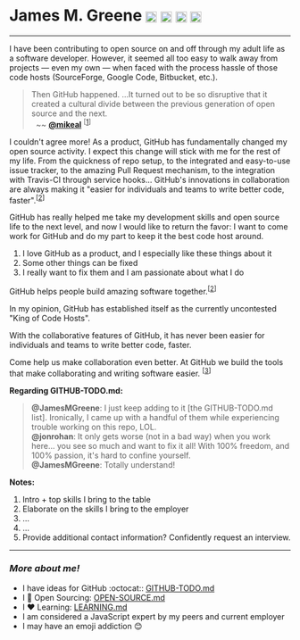 # James M. Greene [<img class="emoji" title="GitHub" alt=":octocat:" src="https://a248.e.akamai.net/assets.github.com/images/icons/emoji/octocat.png" height="20" width="20" align="absmiddle" />][me/gh] [<img class="emoji" title="Twitter" alt=":bird:" src="https://a248.e.akamai.net/assets.github.com/images/icons/emoji/bird.png" height="20" width="20" align="absmiddle" />][me/t] [<img class="emoji" title="Email" alt=":e-mail:" src="https://a248.e.akamai.net/assets.github.com/images/icons/emoji/e-mail.png" height="20" width="20" align="absmiddle" />][me/email] [<img class="emoji" title="Website" alt=":earth_americas:" src="https://a248.e.akamai.net/assets.github.com/images/icons/emoji/earth_americas.png" height="20" width="20" align="absmiddle" />][me/site]  

---

I have been contributing to open source on and off through my adult life as a software developer. However, it seemed
all too easy to walk away from projects &mdash; even my own &mdash; when faced with the process hassle of those code
hosts (SourceForge, Google Code, Bitbucket, etc.). 

> Then GitHub happened. ...It turned out to be so disruptive that it created a cultural divide between the previous
> generation of open source and the next.  
>  &nbsp; ~~ [**@mikeal**][mikeal/gh] <sup>\[[1][mikeal/generation-gap]\]</sup>

I couldn't agree more! As a product, GitHub has fundamentally changed my open source activity. I expect this change
will stick with me for the rest of my life. From the quickness of repo setup, to the integrated and easy-to-use
issue tracker, to the amazing Pull Request mechanism, to the integration with Travis-CI through service hooks... 
GitHub's innovations in collaboration are always making it "easier for individuals and teams to write better code,
faster".<sup>\[[2][gh/about]\]</sup>

GitHub has really helped me take my development skills and open source life to the next level, and now I would like to
return the favor: I want to come work for GitHub and do my part to keep it the best code host around.

 1. I love GitHub as a product, and I especially like these things about it
 2. Some other things can be fixed
 3. I really want to fix them and I am passionate about what I do

GitHub helps people build amazing software together.<sup>\[[2][gh/about]\]</sup>

In my opinion, GitHub has established itself as the currently uncontested "King of Code Hosts".

With the collaborative features of GitHub, it has never been
easier for individuals and teams to write better code, faster.

Come help us make collaboration even better.
At GitHub we build the tools that make collaborating and writing software easier.
<sup>\[[3][gh/jobs]\]</sup>

**Regarding GITHUB-TODO.md:**  
> **@JamesMGreene**: I just keep adding to it [the GITHUB-TODO.md list]. Ironically, I came up with a handful of
> them while experiencing trouble working on this repo, LOL.  
> **@jonrohan**: It only gets worse (not in a bad way) when you work here... you see so much and want to fix it all!
> With 100% freedom, and 100% passion, it's hard to confine yourself.  
> **@JamesMGreene**: Totally understand!  


**Notes:**  
 1. Intro + top skills I bring to the table
 2. Elaborate on the skills I bring to the employer
 3. ...
 4. ...
 5. Provide additional contact information? Confidently request an interview.


---

### _More about me!_
 - I have ideas for GitHub :octocat:: [GITHUB-TODO.md][cover-letter/github-todo]
 - I :gift_heart: Open Sourcing: [OPEN-SOURCE.md][cover-letter/open-source]
 - I :heart: Learning: [LEARNING.md][cover-letter/learning]
 - I am considered a JavaScript expert by my peers and current employer
 - I may have an emoji addiction :blush:


[me/gh]: http://github.com/JamesMGreene
[me/t]: http://twitter.com/_JamesMGreene
[me/email]: mailto:james.m.greene@gmail.com
[me/site]: http://jamesgreene.net/
[gh/about]: https://github.com/about
[gh/jobs]: https://github.com/about/jobs
[mikeal/gh]: https://github.com/mikeal
[mikeal/generation-gap]: http://www.futurealoof.com/posts/generation-gap.html
[cover-letter/github-todo]: GITHUB-TODO.md
[cover-letter/open-source]: OPEN-SOURCE.md
[cover-letter/learning]: LEARNING.md
